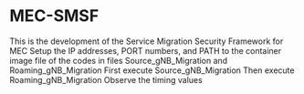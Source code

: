 # MEC-SMSF
This is the development of the Service Migration Security Framework for MEC
Setup the IP addresses, PORT numbers, and PATH to the container image file of the codes in files Source_gNB_Migration and Roaming_gNB_Migration
First execute Source_gNB_Migration
Then execute Roaming_gNB_Migration
Observe the timing values
